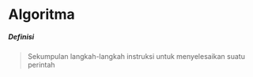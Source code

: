 # Algoritma 

##### Definisi
> Sekumpulan langkah-langkah instruksi untuk menyelesaikan suatu perintah